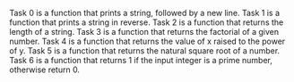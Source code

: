 Task 0 is a function that prints a string, followed by a new line.
Task 1 is a function that prints a string in reverse.
Task 2 is a function that returns the length of a string.
Task 3 is a function that returns the factorial of a given number.
Task 4 is a function that returns the value of x raised to the power of y.
Task 5 is a function that returns the natural square root of a number.
Task 6 is a function that returns 1 if the input integer is a prime number, otherwise return 0.
